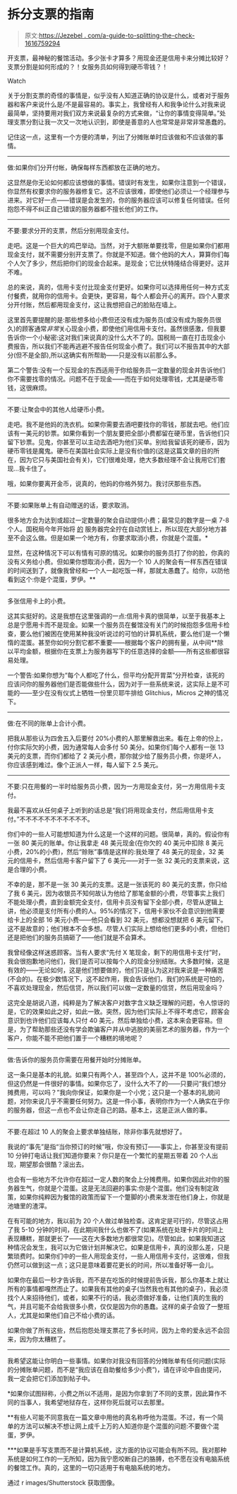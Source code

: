 # 拆分支票的指南

> 原文:[https://Jezebel . com/a-guide-to-splitting-the-check-1616759294](https://jezebel.com/a-guide-to-splitting-the-check-1616759294)

开支票，最神秘的餐馆活动。多少张卡才算多？用现金还是信用卡来分摊比较好？支票分割是如何形成的？！女服务员如何得到硬币零钱？！

Watch

关于分割支票的奇怪的事情是，似乎没有人知道正确的协议是什么，或者对于服务器和客户来说什么是/不是最容易的。事实上，我曾经有人和我争论什么对我来说最简单，坚持要用对我们双方来说最复杂的方式来做，“让你的事情变得简单。”处理支票分割让我一次又一次地认识到，即使是善意的人也常常是非常非常愚蠢的。

记住这一点，这里有一个方便的清单，列出了分摊账单时应该做和不应该做的事情。

* * *

做:如果你们分开付帐，确保每样东西都放在正确的地方。

这显然是你无论如何都应该想做的事情。错误时有发生，如果你注意到一个错误，你显然有权要求你的服务器修复它。这不应该很难，即使他们必须让一个经理参与进来。对它好一点——错误是会发生的，你的服务器应该可以修复任何错误。任何抱怨不得不纠正自己错误的服务器都不擅长他们的工作。

* * *

不要:要求分开的支票，然后分别用现金支付。

走吧。这是一个巨大的鸡巴举动。当然，对于大额账单要找零，但是如果你们都用现金支付，就不需要分别开支票了。你就是不知道。做个他妈的大人，算算你们每个人欠了多少，然后把你们的现金合起来。是现金；它比伏特隆结合得更好。这并不难。

总的来说，真的，信用卡支付比现金支付更好。如果你可以选择用任何一种方式支付餐费，就用你的信用卡。会更快，更容易，每个人都会开心的离开。四个人要求分开付账，然后都用现金支付，这让我想把自己的脸贴在墙上。

这里首先要提醒的是:那些想多给小费但还没有成为服务员(或没有成为服务员很久)的顾客通常*非常*关心现金小费，即使他们用信用卡支付。虽然很感激，但我要告诉你一个小秘密:这对我们来说真的没什么大不了的。国税局一直在打击现金小费报告，所以我们不能再逃避不报告任何现金小费了。我们可以不报告其中的大部分(但不是全部),所以这确实有所帮助——只是没有以前那么多。

第二个警告:没有一个反现金的东西适用于你给服务员一定数量的现金并告诉他们你不需要找零的情况。问题不在于现金——而在于如何处理零钱，尤其是硬币零钱，这很麻烦。

* * *

不要:让聚会中的其他人给硬币小费。

走吧。我不是他妈的洗衣机。如果你需要去酒吧要找你的零钱，那就去吧。他们应该有一美元的钞票。如果你看到一个朋友要把全部小费都留在硬币里，告诉他们只留下钞票。见鬼，你甚至可以主动去酒吧为他们买单。别给我留该死的硬币，因为硬币零钱是魔鬼。硬币在美国社会实际上是没有价值的(这是这篇文章的目的所在，因为它只与美国社会有关)，它们很难处理，绝大多数经理不会让我用它们套现...我卡住了。

哦，如果你要离开金币，说真的，他妈的你格外努力。我讨厌那些东西。

* * *

不要:如果账单上有自动赠送的话，要求取消。

很多地方会为达到或超过一定数量的聚会自动提供小费；最常见的数字是一桌 7-8 个人。国税局今年开始将 [的](http://thebitchywaiter.com/2013/12/say-goodbye-to-the-automatic-gratuity.html) 服务器完全拧在自动赏钱上，所以现在大部分地方甚至不会这么做。但是如果一个地方有，你要求取消小费，你就是个混蛋。*

显然，在这种情况下可以有情有可原的情况。如果你的服务员打了你的脸，你真的没有义务给小费。但如果你想取消小费，因为一个 10 人的聚会有一样东西在错误的时间送到了，就像我曾经和一个人一起吃饭一样，那就太愚蠢了。给你，以防他看到这个:你是个混蛋，罗伊。**

* * *

多张信用卡上的小费。

这其实挺好的。这是我想在这里强调的一点:信用卡真的很简单，以至于我基本上总是宁愿用卡而不是现金。如果一个服务员在餐馆没有关门的时候抱怨多信用卡检查，要么他们被困在使用某种我没听说过的可怕的计算机系统，要么他们是一个懒惰的混蛋。甚至你如何分割它都不重要——根据每个客户的拥有量，从中间**除以平均金额，根据你在支票上为服务器写下的任意选择的金额——所有这些都很容易处理。

一个警告:如果你想为“每个人都吃了什么，但平均分配开胃菜”分开检查，该死的应该问你的服务器他们是否能做些什么，因为对于一些系统来说，这实际上是不可能的——至少在没有仪式上牺牲一份里贝耶牛排给 Glitchius，Micros 之神的情况下。

* * *

做:在不同的账单上合计小费。

把我从那些认为四舍五入后要付 20%小费的人那里解救出来。看在上帝的份上，付你实际欠的小费，因为通常每人会多付 50 美分。如果你们每个人都有一张 13 美元的支票，而你们都给了 2 美元小费，那你就少给了服务员小费，你是坏人，你应该感到难过。像个正派人一样，每人留下 2.5 美元。

* * *

不要:只在用餐的一半时给服务员小费，因为一方用现金支付，另一方用信用卡支付。

我最不喜欢从任何桌子上听到的话总是“我们将用现金支付，然后用信用卡支付。”不不不不不不不不不不不。

你们中的一些人可能想知道为什么这是一个这样的问题。很简单，真的。假设你有一张 80 美元的账单。你让我拿走 48 美元现金(在你欠的 40 美元中扣除 8 美元小费，20%的小费)，然后“赊账”事情是这样的:我处理了 48 美元的现金，32 美元的信用卡，然后信用卡客户留下了 6 美元——对于一张 32 美元的支票来说，这是合理的小费。

不幸的是，那不是一张 30 美元的支票。这是一张该死的 80 美元的支票，你只给了我 6 美元，因为收银员不知何故认为他给了那笔金额的小费，尽管事实上我们不能处理小费，直到金额完全支付，信用卡员没有留下全部小费，尽管从逻辑上讲，他必须是支付所有小费的人。95%的情况下，信用卡家伙不会意识到他需要给卡上的全部 16 美元小费——他只会看到 32 美元，想都没想就把 6 美元留下。这不是故意的；他们根本不会多想。尽管人们实际上想给他们更多的小费，但他们还是把他们的服务员搞砸了——他们就是不会算术。

我曾经像这样迷惑顾客。当有人要求“先付 X 笔现金，剩下的用信用卡支付”时，我会很抱歉地问他们，我们是否可以按每个人的现金分别结账。大多数时候，这是有效的——无论如何，这是他们想要做的，他们只是认为这对我来说是一种痛苦(不会的)。在极少数情况下，这不起作用，我会告诉他们，我们的系统是可怕的，不喜欢处理现金，然后信贷，所以我们可以做一定数量的信贷，然后用现金吗？

这完全是胡说八道，纯粹是为了解决客户对数字含义缺乏理解的问题，令人惊讶的是，它的效果如此之好，如此一致。突然，因为他们实际上不得不考虑它，顾客会意识到也许他们应该每人只付 40 美元，然后单独给小费，这本来会更容易。但是，为了帮助那些还没有学会欺骗客户并从中逃脱的美丽艺术的服务器，作为一个客户，你能不能不把他们置于一个糟糕的境地呢？

* * *

做:告诉你的服务员你需要在用餐开始时分摊账单。

这一条只是基本的礼貌。如果只有两个人，甚至四个人，这并不是 100%必须的，但这仍然是一件很好的事情。如果你忘了，没什么大不了的——只要问“我们想分摊费用，可以吗？”我向你保证，如果你是一个小党；这只是一个基本的礼貌问题，对你来说几乎不需要任何努力。这是一件小事，表明你作为一个人确实在乎你的服务器，但这一点也不会让你走自己的路。基本上，这是正派人做的事。

* * *

不要:在超过 10 人的聚会上要求单独结账，除非你事先就想好了。

我说的“事先”是指“当你预订的时候”哦，你没有预订——事实上，你甚至没有提前 10 分钟打电话让我们知道你要来？你只是在一个繁忙的星期五带着 20 个人出现，期望那会很酷？滚出去。

也会有一些地方不允许你在超过一定人数的聚会上分摊费用。如果你因此对你的服务器生气，你就是个混蛋。这是无法回避的事实:你是个混蛋。他们没有制定政策，如果你纯粹因为餐馆的政策而留下一个蹩脚的小费来发泄在他们身上，你就是池塘里的渣滓。

在有可能的地方，我以前为 20 个人做过单独检查。这肯定是可行的，尽管这占用了我 5-10 分钟的时间，在此期间我什么也做不了(如果系统在处理卡片的时间上表现糟糕，那就更长了——这在大多数地方都很常见)。尽管如此，如果我知道这种情况会发生，我可以为它做计划并解决它。如果是信用卡，真的没那么差，只是繁琐费时。如果你们中的一些人用现金支付，一些人用信用卡支付，这很难，但我仍然可以做到这一点；这只是意味着要花更长的时间，所以准备好等一会儿。

如果你在最后一秒才告诉我，而不是在吃饭的时候提前告诉我，那么你基本上就让所有的事情都嘎然而止了。如果我有其他的桌子(当然我也有其他的桌子)，我必须找个人来招待他们，或者，如果不行的话，我必须做好准备，让他们真的生我的气，并且可能不会给我很多小费，仅仅是因为你的愚蠢。这样的桌子会毁了一整班人，尤其是如果他们自己不给小费的话。

如果你做了所有这些，然后抱怨处理支票花了多长时间，因为上帝的爱永远不会回来，因为你太糟糕了。

* * *

我希望这能让你明白一些事情。如果你对我没有回答的分摊账单有任何问题(实际的分摊账单问题，而不是“我应该在自助餐给多少小费”)，请在评论中自由提问，我一定会把它们添加到帖子中。

*如果你试图辩称，小费之所以不适用，是因为你拿到了不同的支票，因此算作不同的当事人，我希望地狱存在，这样你死后就可以去那里。

**有些人可能不同意我在一篇文章中用他的真名称呼他为混蛋。不过，有一个简单的方法可以解决不想让网上成千上万的人知道你是个混蛋的问题:不要做个混蛋，罗伊。

***如果是手写支票而不是计算机系统，这方面的协议可能会有所不同。我对那种系统是如何工作的一无所知，因为我宁愿咬断自己的胳膊，也不愿在没有电脑系统的餐馆工作。真的，这里的一切只适用于有电脑系统的地方。

通过 r images/Shutterstock 获取图像。